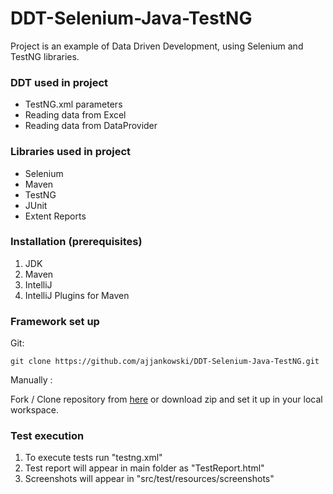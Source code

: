# DDT-Selenium-Java-TestNG

Project is an example of Data Driven Development, using Selenium and TestNG libraries.

### DDT used in project
* TestNG.xml parameters
* Reading data from Excel
* Reading data from DataProvider

### Libraries used in project
* Selenium
* Maven
* TestNG
* JUnit
* Extent Reports

### Installation (prerequisites)

1. JDK
2. Maven
3. IntelliJ
4. IntelliJ Plugins for Maven

### Framework set up

Git:

    git clone https://github.com/ajjankowski/DDT-Selenium-Java-TestNG.git

Manually :

Fork / Clone repository from [here](https://github.com/ajjankowski/DDT-Selenium-Java-TestNG/archive/refs/heads/main.zip) or download zip and set
it up in your local workspace.

### Test execution

1. To execute tests run "testng.xml"
2. Test report will appear in main folder as "TestReport.html"
3. Screenshots will appear in "src/test/resources/screenshots"